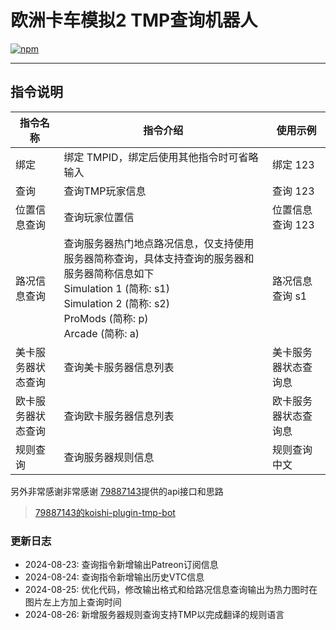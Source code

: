 # 欧洲卡车模拟2 TMP查询机器人

[![npm](https://img.shields.io/npm/v/koishi-plugin-ets2-tmp-consult-bot?style=flat-square)](https://www.npmjs.com/package/koishi-plugin-ets2-tmp-consult-bot)

---
## 指令说明
| 指令名称           | 指令介绍                                                                                                                                                                                   | 使用示例            |
|-------------------|------------------------------------------------------------------------------------------------------------------------------------------------------------------------------------------|----------------------|
| 绑定              | 绑定 TMPID，绑定后使用其他指令时可省略输入                                                                                  | 绑定 123            |
| 查询              | 查询TMP玩家信息                                                                                                                             | 查询 123            |
| 位置信息查询       | 查询玩家位置信                                                                                 | 位置信息查询 123     |
| 路况信息查询       | 查询服务器热门地点路况信息，仅支持使用服务器简称查询，具体支持查询的服务器和服务器简称信息如下</br>Simulation 1 (简称: s1)</br>Simulation 2 (简称: s2)</br>ProMods (简称: p)</br>Arcade  (简称: a) | 路况信息查询 s1          |
| 美卡服务器状态查询  | 查询美卡服务器信息列表                                                                                                             | 美卡服务器状态查询息    |
| 欧卡服务器状态查询  | 查询欧卡服务器信息列表                                                                                                                 | 欧卡服务器状态查询息    |
| 规则查询           | 查询服务器规则信息                                                                                                                 | 规则查询 中文           |

另外非常感谢非常感谢 [79887143](https://github.com/79887143)提供的api接口和思路
>[79887143的koishi-plugin-tmp-bot](https://github.com/79887143/koishi-plugin-tmp-bot?tab=readme-ov-file#koishi-plugin-tmp-bot)

### 更新日志
- 2024-08-23: 查询指令新增输出Patreon订阅信息
- 2024-08-24: 查询指令新增输出历史VTC信息
- 2024-08-25: 优化代码，修改输出格式和给路况信息查询输出为热力图时在图片左上方加上查询时间
- 2024-08-26: 新增服务器规则查询支持TMP以完成翻译的规则语言